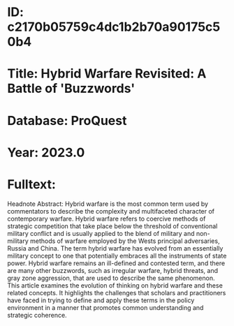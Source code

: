 # ID: c2170b05759c4dc1b2b70a90175c50b4
# Title: Hybrid Warfare Revisited: A Battle of 'Buzzwords'
# Database: ProQuest
# Year: 2023.0
# Fulltext:
Headnote Abstract: Hybrid warfare is the most common term used by commentators to describe the complexity and multifaceted character of contemporary warfare.
Hybrid warfare refers to coercive methods of strategic competition that take place below the threshold of conventional military conflict and is usually applied to the blend of military and non-military methods of warfare employed by the Wests principal adversaries, Russia and China.
The term hybrid warfare has evolved from an essentially military concept to one that potentially embraces all the instruments of state power.
Hybrid warfare remains an ill-defined and contested term, and there are many other buzzwords, such as irregular warfare, hybrid threats, and gray zone aggression, that are used to describe the same phenomenon.
This article examines the evolution of thinking on hybrid warfare and these related concepts.
It highlights the challenges that scholars and practitioners have faced in trying to define and apply these terms in the policy environment in a manner that promotes common understanding and strategic coherence.